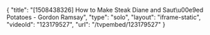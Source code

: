{
    "title": "[1508438326] How to Make Steak Diane and Saut\u00e9ed Potatoes - Gordon Ramsay",
    "type": "solo",
    "layout": "iframe-static",
    "videoId": "123179527",
    "url": "\/tvpembed\/123179527"
}